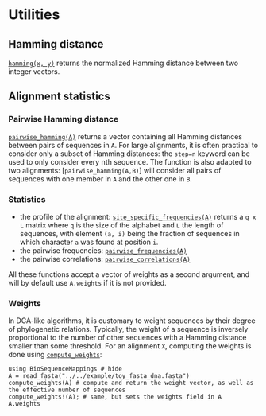 # Utilities

## Hamming distance

[`hamming(x, y)`](@ref) returns the normalized Hamming distance between two integer vectors. 

## Alignment statistics

### Pairwise Hamming distance

[`pairwise_hamming(A)`](@ref) returns a vector containing all Hamming distances between pairs of sequences in `A`. 
For large alignments, it is often practical to consider only a subset of Hamming distances: the `step=n` keyword can be used to only consider every nth sequence. 
The function is also adapted to two alignments: [`pairwise_hamming(A,B)`] will consider all pairs of sequences with one member in `A` and the other one in `B`. 

### Statistics

- the profile of the alignment: [`site_specific_frequencies(A)`](@ref) returns a `q x L` matrix where `q` is the size of the alphabet and `L` the length of sequences, with element `(a, i)` being the fraction of sequences in which character `a` was found at position `i`. 
- the pairwise frequencies: [`pairwise_frequencies(A)`](@ref)
- the pairwise correlations: [`pairwise_correlations(A)`](@ref)

All these functions accept a vector of weights as a second argument, and will by default use `A.weights` if it is not provided. 

### Weights

In DCA-like algorithms, it is customary to weight sequences by their degree of phylogenetic relations. 
Typically, the weight of a sequence is inversely proportional to the number of other sequences with a Hamming distance smaller than some threshold. 
For an alignment `X`, computing the weights is done using [`compute_weights`](@ref): 
```@repl
using BioSequenceMappings # hide
A = read_fasta("../../example/toy_fasta_dna.fasta")
compute_weights(A) # compute and return the weight vector, as well as the effective number of sequences
compute_weights!(A); # same, but sets the weights field in A
A.weights
```



